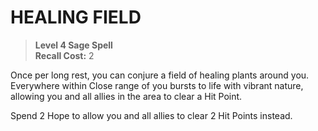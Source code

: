 # HEALING FIELD

> **Level 4 Sage Spell**  
> **Recall Cost:** 2

Once per long rest, you can conjure a field of healing plants around you. Everywhere within Close range of you bursts to life with vibrant nature, allowing you and all allies in the area to clear a Hit Point.

Spend 2 Hope to allow you and all allies to clear 2 Hit Points instead.